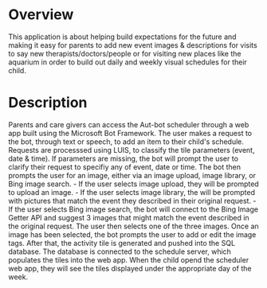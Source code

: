# Overview 
This application is about helping build expectations for the future and making it easy for parents to add new event images & descriptions for visits to say new therapists/doctors/people or for visiting new places like the aquarium in order to build out daily and weekly visual schedules for their child.

# Description
Parents and care givers can access the Aut-bot scheduler through a web app built using the Microsoft Bot Framework.
The user makes a request to the bot, through text or speech, to add an item to their child's schedule.
Requests are processsed using LUIS, to classify the tile parameters (event, date & time).
If parameters are missing, the bot will prompt the user to clarify their request to specifiy any of event, date or time.
The bot then prompts the user for an image, either via an image upload, image library, or Bing image search.
    - If the user selects image upload, they will be prompted to upload an image.
    - If the user selects image library, the will be prompted with pictures that match the event they described in their original request.
    - If the user selects Bing image search, the bot will connect to the Bing Image Getter API and suggest 3 images that might match the event described in the original request. The user then selects one of the three images.
Once an image has been selected, the bot prompts the user to add or edit the image tags.
After that, the activity tile is generated and pushed into the SQL database.
The database is connected to the schedule server, which populates the tiles into the web app.
When the child opend the scheduler web app, they will see the tiles displayed under the appropriate day of the week.